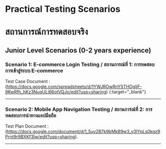 # Practical Testing Scenarios
# สถานการณ์การทดสอบจริง

## Junior Level Scenarios (0-2 years experience)

### Scenario 1: E-commerce Login Testing / สถานการณ์ที่ 1: การทดสอบการเข้าสู่ระบบ E-commerce

Test Case Document : (https://docs.google.com/spreadsheets/d/1YWJROwRnYSTHOgljF-9KwRfh_hKz3NuqULj66otVQJo/edit?usp=sharing) {:target="_blank"}


---

### Scenario 2: Mobile App Navigation Testing / สถานการณ์ที่ 2: การทดสอบการนำทางแอปมือถือ

Test Plan Document : (https://docs.google.com/document/d/1_5uv2B7k9bMkB9w3_y3IYpLs0kgz9Prnt9r9BXKf3lw/edit?usp=sharing).

---
